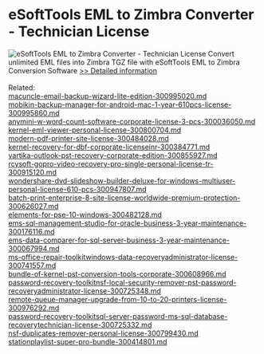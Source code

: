 # eSoftTools EML to Zimbra Converter - Technician License
![eSoftTools EML to Zimbra Converter - Technician License](https://mycommerce.akamaized.net/api/pimages/P300878370/BIG/300878370.GIF)
Convert unlimited EML files into Zimbra TGZ file with eSoftTools EML to Zimbra Conversion Software
[>> Detailed information](https://secure.shareit.com/shareit/product.html?productid=300878370&affiliateid=200057808)<br/><br/>Related:
<br />[macuncle-email-backup-wizard-lite-edition-300995020.md](https://github.com/downloadplanet/downloadplanet/blob/main/macuncle-email-backup-wizard-lite-edition-300995020.md)<br />[mobikin-backup-manager-for-android-mac-1-year-610pcs-license-300995860.md](https://github.com/downloadplanet/downloadplanet/blob/main/mobikin-backup-manager-for-android-mac-1-year-610pcs-license-300995860.md)<br />[anymini-w-word-count-software-corporate-license-3-pcs-300036050.md](https://github.com/downloadplanet/downloadplanet/blob/main/anymini-w-word-count-software-corporate-license-3-pcs-300036050.md)<br />[kernel-eml-viewer-personal-license-300800704.md](https://github.com/downloadplanet/downloadplanet/blob/main/kernel-eml-viewer-personal-license-300800704.md)<br />[modern-pdf-printer-site-license-300484028.md](https://github.com/downloadplanet/downloadplanet/blob/main/modern-pdf-printer-site-license-300484028.md)<br />[kernel-recovery-for-dbf-corporate-licenseinr-300384771.md](https://github.com/downloadplanet/downloadplanet/blob/main/kernel-recovery-for-dbf-corporate-licenseinr-300384771.md)<br />[vartika-outlook-pst-recovery-corporate-edition-300855927.md](https://github.com/downloadplanet/downloadplanet/blob/main/vartika-outlook-pst-recovery-corporate-edition-300855927.md)<br />[rcysoft-gopro-video-recovery-pro-single-personal-license-tr-300915120.md](https://github.com/downloadplanet/downloadplanet/blob/main/rcysoft-gopro-video-recovery-pro-single-personal-license-tr-300915120.md)<br />[wondershare-dvd-slideshow-builder-deluxe-for-windows-multiuser-personal-license-610-pcs-300947807.md](https://github.com/downloadplanet/downloadplanet/blob/main/wondershare-dvd-slideshow-builder-deluxe-for-windows-multiuser-personal-license-610-pcs-300947807.md)<br />[batch-print-enterprise-8-site-license-worldwide-premium-protection-300626027.md](https://github.com/downloadplanet/downloadplanet/blob/main/batch-print-enterprise-8-site-license-worldwide-premium-protection-300626027.md)<br />[elements-for-pse-10-windows-300482128.md](https://github.com/downloadplanet/downloadplanet/blob/main/elements-for-pse-10-windows-300482128.md)<br />[ems-sql-management-studio-for-oracle-business-3-year-maintenance-300176116.md](https://github.com/downloadplanet/downloadplanet/blob/main/ems-sql-management-studio-for-oracle-business-3-year-maintenance-300176116.md)<br />[ems-data-comparer-for-sql-server-business-3-year-maintenance-300067994.md](https://github.com/downloadplanet/downloadplanet/blob/main/ems-data-comparer-for-sql-server-business-3-year-maintenance-300067994.md)<br />[ms-office-repair-toolkitwindows-data-recoveryadministrator-license-300741557.md](https://github.com/downloadplanet/downloadplanet/blob/main/ms-office-repair-toolkitwindows-data-recoveryadministrator-license-300741557.md)<br />[bundle-of-kernel-pst-conversion-tools-corporate-300608966.md](https://github.com/downloadplanet/downloadplanet/blob/main/bundle-of-kernel-pst-conversion-tools-corporate-300608966.md)<br />[password-recovery-toolkitnsf-local-security-remover-pst-password-recoveryadministrator-license-300725348.md](https://github.com/downloadplanet/downloadplanet/blob/main/password-recovery-toolkitnsf-local-security-remover-pst-password-recoveryadministrator-license-300725348.md)<br />[remote-queue-manager-upgrade-from-10-to-20-printers-license-300976292.md](https://github.com/downloadplanet/downloadplanet/blob/main/remote-queue-manager-upgrade-from-10-to-20-printers-license-300976292.md)<br />[password-recovery-toolkitsql-server-password-ms-sql-database-recoverytechnician-license-300725332.md](https://github.com/downloadplanet/downloadplanet/blob/main/password-recovery-toolkitsql-server-password-ms-sql-database-recoverytechnician-license-300725332.md)<br />[nsf-duplicates-remover-personal-license-300799430.md](https://github.com/downloadplanet/downloadplanet/blob/main/nsf-duplicates-remover-personal-license-300799430.md)<br />[stationplaylist-super-pro-bundle-300414801.md](https://github.com/downloadplanet/downloadplanet/blob/main/stationplaylist-super-pro-bundle-300414801.md)